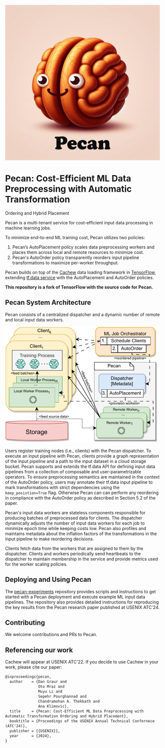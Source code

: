 <p align="center">
  <img src="docs/figures/pecan_logo.png" />
</p>

# Pecan: Cost-Efficient ML Data Preprocessing with Automatic Transformation
Ordering and Hybrid Placement

Pecan is a multi-tenant service for cost-efficient input data processing in machine learning jobs. 

To minimize end-to-end ML training cost, Pecan utilizes two policies: 
1) Pecan’s AutoPlacement policy scales data preprocessing workers and places them across local and remote resources to minimize cost.
2) Pecan's AutoOrder policy transparently reorders input pipeline transformations to maximize per-worker throughput.

Pecan builds on top of the [Cachew](https://www.usenix.org/system/files/atc22-graur.pdf) data loading framework in [TensorFlow](https://github.com/tensorflow/tensorflow), extending [tf.data service](https://www.tensorflow.org/api_docs/python/tf/data/experimental/service) with the AutoPlacement and AutoOrder policies. 

**This repository is a fork of TensorFlow with the source code for Pecan.**


## Pecan System Architecture

Pecan consists of a centralized dispatcher and a dynamic number of remote and local input data workers.

<p align="center">
  <img src="docs/figures/pecan_system_diagram.drawio.png" />
</p>

Users register training nodes (i.e., clients) with the Pecan dispatcher. To execute an input pipeline with Pecan, clients provide a graph representation of the input pipeline and a path to the input dataset in a cloud storage bucket. Pecan supports and extends the tf.data API for defining input data pipelines from a collection of composable and user-parametrizable operators. To ensure preprocessing semantics are maintained in the context of the AutoOrder policy, users may annotate their tf.data input pipeline to mark transformations with strict dependencies using the `keep_posistion=True` flag. Otherwise Pecan can can perform any reordering in compliance with the AutoOrder policy as described in Section 5.2 of the paper.

Pecan's input data workers are stateless components responsible for producing batches of preprocessed data for clients. The dispatcher dynamically adjusts the number of input data workers for each job to minimize epoch time while keeping costs low. Pecan also profiles and maintains metadata about the inflation factors of the transformations in the input pipeline to make reordering decisions.

Clients fetch data from the workers that are assigned to them by the dispatcher. Clients and workers periodically send heartbeats to the dispatcher to maintain membership in the service and provide metrics used for the worker scaling policies.

## Deploying and Using Pecan

The [pecan-experiments](https://github.com/eth-easl/pecan-experiments) repository provides scripts and instructions to get started with a Pecan deployment and execute example ML input data pipelines. The repository also provides detailed instructions for reproducing the key results from the Pecan research paper published at USENIX ATC'24. 

## Contributing

We welcome contributions and PRs to Pecan.
 
## Referencing our work

Cachew will appear at USENIX ATC'22. If you decide to use Cachew in your work, please cite our paper: 

```
@inproceedings{pecan,
  author    = {Dan Graur and
               Oto Mraz and
               Muyu Li and
               Sepehr Pourghannad and
               Chandramohan A. Thekkath and
               Ana Klimovic},
  title     = {Pecan: Cost-Efficient ML Data Preprocessing with Automatic Transformation Ordering and Hybrid Placement},
  booktitle = {Proceedings of the USENIX Annual Technical Confernece (ATC'24)},
  publisher = {{USENIX}},
  year      = {2024},
}
```

